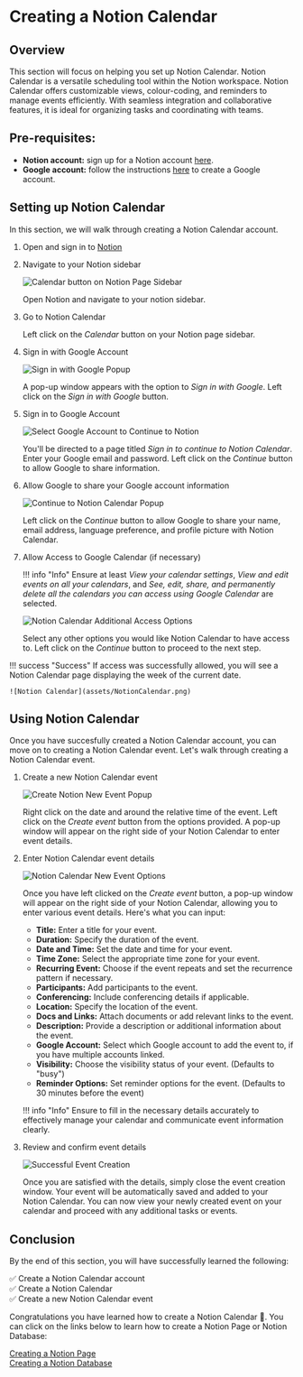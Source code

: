 # Creating a Notion Calendar

## Overview

This section will focus on helping you set up Notion Calendar. Notion Calendar is a versatile scheduling tool within the Notion workspace. Notion Calendar offers customizable views, colour-coding, and reminders to manage events efficiently. With seamless integration and collaborative features, it is ideal for organizing tasks and coordinating with teams.

## Pre-requisites:
- **Notion account:** sign up for a Notion account [here](https://www.notion.so/signup).
- **Google account:** follow the instructions [here](https://support.google.com/accounts/answer/27441?hl=en) to create a Google account.

## Setting up Notion Calendar

In this section, we will walk through creating a Notion Calendar account.

1. Open and sign in to [Notion](https://notion.so/)

2. Navigate to your Notion sidebar

    ![Calendar button on Notion Page Sidebar](./Assets/Sidebar.png)

    Open Notion and navigate to your notion sidebar.

3. Go to Notion Calendar

    Left click on the *Calendar* button on your Notion page sidebar.

4. Sign in with Google Account

    ![Sign in with Google Popup](./Assets/SignInWithGoogle.png)

    A pop-up window appears with the option to *Sign in with Google*. Left click on the *Sign in with Google* button.

5. Sign in to Google Account

    ![Select Google Account to Continue to Notion](./Assets/ChooseGoogleAccount.png)

    You'll be directed to a page titled *Sign in to continue to Notion Calendar*. Enter your Google email and password. Left click on the *Continue* button to allow Google to share information.

6. Allow Google to share your Google account information

    ![Continue to Notion Calendar Popup](./Assets/ContinueToNotionCalendar.png)

    Left click on the *Continue* button to allow Google to share your name, email address, language preference, and profile picture with Notion Calendar.

7. Allow Access to Google Calendar (if necessary)

    !!! info "Info"
        Ensure at least *View your calendar settings*, *View and edit events on all your calendars*, and *See, edit, share, and permanently delete all the calendars you can access using Google Calendar* are selected.

    ![Notion Calendar Additional Access Options](./Assets/NotionAdditionalAccess.png)
    
    Select any other options you would like Notion Calendar to have access to.
    Left click on the *Continue* button to proceed to the next step.

!!! success "Success"
    If access was successfully allowed, you will see a Notion Calendar page displaying the week of the current date.

    ![Notion Calendar](assets/NotionCalendar.png)

## Using Notion Calendar

Once you have succesfully created a Notion Calendar account, you can move on to creating a Notion Calendar event. Let's walk through creating a Notion Calendar event.

1. Create a new Notion Calendar event

    ![Create Notion New Event Popup](./Assets/NewEvent.png)

    Right click on the date and around the relative time of the event. Left click on the *Create event* button from the options provided. A pop-up window will appear on the right side of your Notion Calendar to enter event details.

2. Enter Notion Calendar event details

    ![Notion Calendar New Event Options](./Assets/EventOptions.png)

    Once you have left clicked on the *Create event* button, a pop-up window will appear on the right side of your Notion Calendar, allowing you to enter various event details. Here's what you can input:

    - **Title:** Enter a title for your event.
    - **Duration:** Specify the duration of the event.
    - **Date and Time:** Set the date and time for your event.
    - **Time Zone:** Select the appropriate time zone for your event.
    - **Recurring Event:** Choose if the event repeats and set the recurrence pattern if necessary.
    - **Participants:** Add participants to the event.
    - **Conferencing:** Include conferencing details if applicable.
    - **Location:** Specify the location of the event.
    - **Docs and Links:** Attach documents or add relevant links to the event.
    - **Description:** Provide a description or additional information about the event.
    - **Google Account:** Select which Google account to add the event to, if you have multiple accounts linked.
    - **Visibility:** Choose the visibility status of your event. (Defaults to "busy")
    - **Reminder Options:** Set reminder options for the event. (Defaults to 30 minutes before the event)

    !!! info "Info"
        Ensure to fill in the necessary details accurately to effectively manage your calendar and communicate event information clearly.

3. Review and confirm event details

    ![Successful Event Creation](./Assets/EventCreated.png)

    Once you are satisfied with the details, simply close the event creation window. Your event will be automatically saved and added to your Notion Calendar. You can now view your newly created event on your calendar and proceed with any additional tasks or events.

## Conclusion

By the end of this section, you will have successfully learned the following:

✅ Create a Notion Calendar account  
✅ Create a Notion Calendar  
✅ Create a new Notion Calendar event

Congratulations you have learned how to create a Notion Calendar 🥳. You can click on the links below to learn how to create a Notion Page or Notion Database:

[Creating a Notion Page](Ahmed-createAPage.md)  
[Creating a Notion Database](Evann-createADatabase.md)